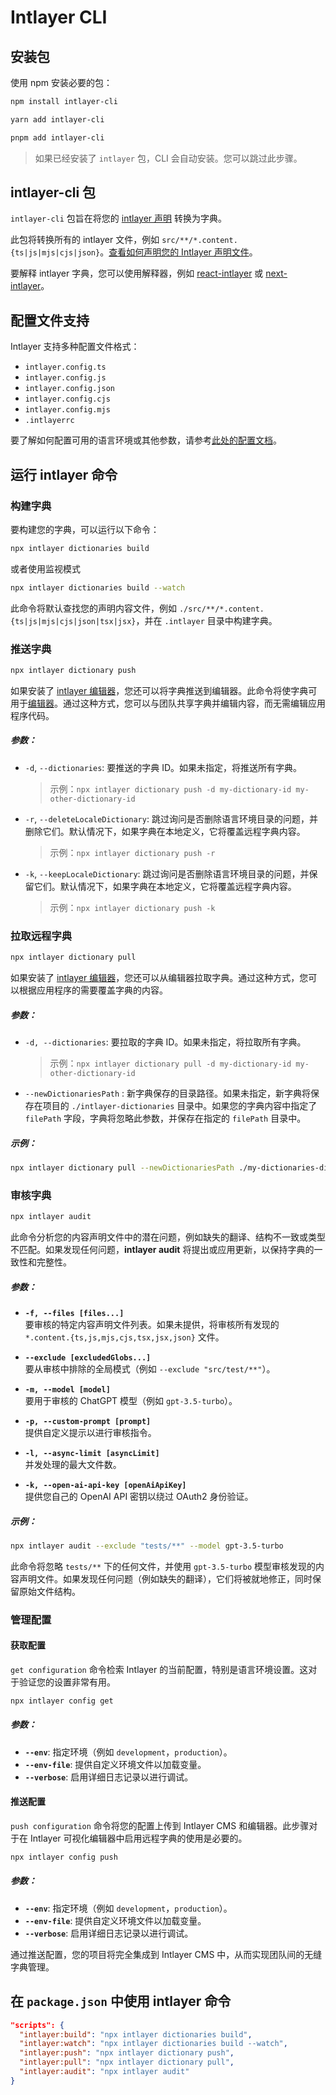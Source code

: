 # Intlayer CLI

## 安装包

使用 npm 安装必要的包：

```bash packageManager="npm"
npm install intlayer-cli
```

```bash packageManager="yarn"
yarn add intlayer-cli
```

```bash packageManager="pnpm"
pnpm add intlayer-cli
```

> 如果已经安装了 `intlayer` 包，CLI 会自动安装。您可以跳过此步骤。

## intlayer-cli 包

`intlayer-cli` 包旨在将您的 [intlayer 声明](https://github.com/aymericzip/intlayer/blob/main/docs/zh/dictionary/get_started.md) 转换为字典。

此包将转换所有的 intlayer 文件，例如 `src/**/*.content.{ts|js|mjs|cjs|json}`。[查看如何声明您的 Intlayer 声明文件](https://github.com/aymericzip/intlayer/blob/main/packages/intlayer/README.md)。

要解释 intlayer 字典，您可以使用解释器，例如 [react-intlayer](https://www.npmjs.com/package/react-intlayer) 或 [next-intlayer](https://www.npmjs.com/package/next-intlayer)。

## 配置文件支持

Intlayer 支持多种配置文件格式：

- `intlayer.config.ts`
- `intlayer.config.js`
- `intlayer.config.json`
- `intlayer.config.cjs`
- `intlayer.config.mjs`
- `.intlayerrc`

要了解如何配置可用的语言环境或其他参数，请参考[此处的配置文档](https://github.com/aymericzip/intlayer/blob/main/docs/zh/configuration.md)。

## 运行 intlayer 命令

### 构建字典

要构建您的字典，可以运行以下命令：

```bash
npx intlayer dictionaries build
```

或者使用监视模式

```bash
npx intlayer dictionaries build --watch
```

此命令将默认查找您的声明内容文件，例如 `./src/**/*.content.{ts|js|mjs|cjs|json|tsx|jsx}`，并在 `.intlayer` 目录中构建字典。

### 推送字典

```bash
npx intlayer dictionary push
```

如果安装了 [intlayer 编辑器](https://github.com/aymericzip/intlayer/blob/main/docs/zh/intlayer_visual_editor.md)，您还可以将字典推送到编辑器。此命令将使字典可用于[编辑器](https://intlayer.org/dashboard)。通过这种方式，您可以与团队共享字典并编辑内容，而无需编辑应用程序代码。

##### 参数：

- `-d`, `--dictionaries`: 要推送的字典 ID。如果未指定，将推送所有字典。
  > 示例：`npx intlayer dictionary push -d my-dictionary-id my-other-dictionary-id`
- `-r`, `--deleteLocaleDictionary`: 跳过询问是否删除语言环境目录的问题，并删除它们。默认情况下，如果字典在本地定义，它将覆盖远程字典内容。
  > 示例：`npx intlayer dictionary push -r`
- `-k`, `--keepLocaleDictionary`: 跳过询问是否删除语言环境目录的问题，并保留它们。默认情况下，如果字典在本地定义，它将覆盖远程字典内容。
  > 示例：`npx intlayer dictionary push -k`

### 拉取远程字典

```bash
npx intlayer dictionary pull
```

如果安装了 [intlayer 编辑器](https://github.com/aymericzip/intlayer/blob/main/docs/zh/intlayer_visual_editor.md)，您还可以从编辑器拉取字典。通过这种方式，您可以根据应用程序的需要覆盖字典的内容。

##### 参数：

- `-d, --dictionaries`: 要拉取的字典 ID。如果未指定，将拉取所有字典。
  > 示例：`npx intlayer dictionary pull -d my-dictionary-id my-other-dictionary-id`
- `--newDictionariesPath` : 新字典保存的目录路径。如果未指定，新字典将保存在项目的 `./intlayer-dictionaries` 目录中。如果您的字典内容中指定了 `filePath` 字段，字典将忽略此参数，并保存在指定的 `filePath` 目录中。

##### 示例：

```bash
npx intlayer dictionary pull --newDictionariesPath ./my-dictionaries-dir/
```

### 审核字典

```bash
npx intlayer audit
```

此命令分析您的内容声明文件中的潜在问题，例如缺失的翻译、结构不一致或类型不匹配。如果发现任何问题，**intlayer audit** 将提出或应用更新，以保持字典的一致性和完整性。

##### 参数：

- **`-f, --files [files...]`**  
  要审核的特定内容声明文件列表。如果未提供，将审核所有发现的 `*.content.{ts,js,mjs,cjs,tsx,jsx,json}` 文件。

- **`--exclude [excludedGlobs...]`**  
  要从审核中排除的全局模式（例如 `--exclude "src/test/**"`）。

- **`-m, --model [model]`**  
  要用于审核的 ChatGPT 模型（例如 `gpt-3.5-turbo`）。

- **`-p, --custom-prompt [prompt]`**  
  提供自定义提示以进行审核指令。

- **`-l, --async-limit [asyncLimit]`**  
  并发处理的最大文件数。

- **`-k, --open-ai-api-key [openAiApiKey]`**  
  提供您自己的 OpenAI API 密钥以绕过 OAuth2 身份验证。

##### 示例：

```bash
npx intlayer audit --exclude "tests/**" --model gpt-3.5-turbo
```

此命令将忽略 `tests/**` 下的任何文件，并使用 `gpt-3.5-turbo` 模型审核发现的内容声明文件。如果发现任何问题（例如缺失的翻译），它们将被就地修正，同时保留原始文件结构。

### 管理配置

#### 获取配置

`get configuration` 命令检索 Intlayer 的当前配置，特别是语言环境设置。这对于验证您的设置非常有用。

```bash
npx intlayer config get
```

##### 参数：

- **`--env`**: 指定环境（例如 `development`，`production`）。
- **`--env-file`**: 提供自定义环境文件以加载变量。
- **`--verbose`**: 启用详细日志记录以进行调试。

#### 推送配置

`push configuration` 命令将您的配置上传到 Intlayer CMS 和编辑器。此步骤对于在 Intlayer 可视化编辑器中启用远程字典的使用是必要的。

```bash
npx intlayer config push
```

##### 参数：

- **`--env`**: 指定环境（例如 `development`，`production`）。
- **`--env-file`**: 提供自定义环境文件以加载变量。
- **`--verbose`**: 启用详细日志记录以进行调试。

通过推送配置，您的项目将完全集成到 Intlayer CMS 中，从而实现团队间的无缝字典管理。

## 在 `package.json` 中使用 intlayer 命令

```json fileName="package.json"
"scripts": {
  "intlayer:build": "npx intlayer dictionaries build",
  "intlayer:watch": "npx intlayer dictionaries build --watch",
  "intlayer:push": "npx intlayer dictionary push",
  "intlayer:pull": "npx intlayer dictionary pull",
  "intlayer:audit": "npx intlayer audit"
}
```
